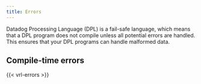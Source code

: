 ```yaml
---
title: Errors
---
```


Datadog Processing Language (DPL) is a fail-safe language, which means that a DPL program does not compile unless all potential errors are handled. This ensures that your DPL programs can handle malformed data.

## Compile-time errors
{{< vrl-errors >}}
